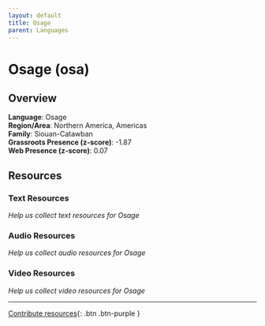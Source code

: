 ```yaml
---
layout: default
title: Osage
parent: Languages
---
```


# Osage (osa)

## Overview

**Language**: Osage  
**Region/Area**: Northern America, Americas  
**Family**: Siouan-Catawban  
**Grassroots Presence (z-score)**: -1.87  
**Web Presence (z-score)**: 0.07  

## Resources

### Text Resources
*Help us collect text resources for Osage*

### Audio Resources
*Help us collect audio resources for Osage*

### Video Resources
*Help us collect video resources for Osage*

---

[Contribute resources](https://forms.office.com/e/1SfLJx3u1r){: .btn .btn-purple }
